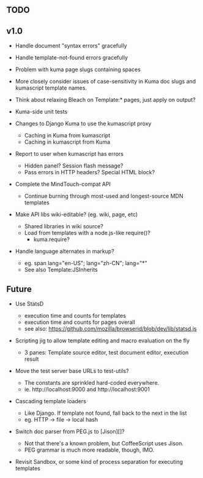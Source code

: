 TODO
----

## v1.0

* Handle document "syntax errors" gracefully

* Handle template-not-found errors gracefully

* Problem with kuma page slugs containing spaces

* More closely consider issues of case-sensitivity in Kuma doc slugs and
  kumascript template names.

* Think about relaxing Bleach on Template:* pages, just apply on output?

* Kuma-side unit tests

* Changes to Django Kuma to use the kumascript proxy
    * Caching in Kuma from kumascript
    * Caching in kumascript from Kuma

* Report to user when kumascript has errors
    * Hidden panel? Session flash message?
    * Pass errors in HTTP headers? Special HTML block?

* Complete the MindTouch-compat API
    * Continue burning through most-used and longest-source MDN templates

* Make API libs wiki-editable? (eg. wiki, page, etc)
    * Shared libraries in wiki source?
    * Load from templates with a node.js-like require()?
        * kuma.require?

* Handle language alternates in markup?
    * eg. span lang="en-US"; lang="zh-CN"; lang="*"
    * See also Template:JSInherits

## Future

* Use StatsD
    * execution time and counts for templates
    * execution time and counts for pages overall
    * see also: https://github.com/mozilla/browserid/blob/dev/lib/statsd.js

* Scripting jig to allow template editing and macro evaluation on the fly
    * 3 panes: Template source editor, test document editor, execution result

* Move the test server base URLs to test-utils?
    * The constants are sprinkled hard-coded everywhere.
    * ie. http://localhost:9000 and http://localhost:9001

* Cascading template loaders
    * Like Django. If template not found, fall back to the next in the list
    * eg. HTTP -> file -> local hash

* Switch doc parser from PEG.js to [Jison][]?
    * Not that there's a known problem, but CoffeeScript uses Jison.
    * PEG grammar is much more readable, though, IMO.

* Revisit Sandbox, or some kind of process separation for executing templates
